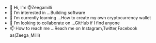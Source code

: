 - 👋 Hi, I’m @Zeegamilli
- 👀 I’m interested in ...Building software
- 🌱 I’m currently learning ...How to create my own cryptocurrency wallet 
- 💞️ I’m looking to collaborate on ...GitHub if I find anyone
- 📫 How to reach me ...Reach me on Instagram,Twitter,Facebook as(Zeega_Milli)

<!---
Zeegamilli/Zeegamilli is a ✨ special ✨ repository because its `README.md` (this file) appears on your GitHub profile.
You can click the Preview link to take a look at your changes.
--->
